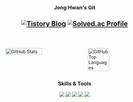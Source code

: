 <div align = "center">
  
  ### Jong Hwan's Git
  <a href="https://sul1074.tistory.com/"><img src="https://img.shields.io/badge/Sul's History-E5511E?style=badge&logo=Tistory&logoColor=white" alt="Tistory Blog"/></a>
  <a href="https://solved.ac/profile/sul1074"><img src="http://mazassumnida.wtf/api/mini/generate_badge?boj=sul1074" alt="Solved.ac Profile"/></a>
  ---
  <br>
</div>

<div style="display: flex; justify-content: space-around; align-items: flex-start; margin: 30px 0; padding: 0 20px;">
  <img src="https://github-readme-stats.vercel.app/api?username=sul1074&show_icons=true&theme=dark" alt="GitHub Stats" style="width: 50%;"/>
  <img src="https://github-readme-stats.vercel.app/api/top-langs/?username=sul1074&layout=compact&theme=dark" alt="GitHub Top Languages" style="width: 38%;"/>
</div>

<div align="center" style="margin-top: 30px;">
  
  ### Skills & Tools
  <img src="https://img.shields.io/badge/Python-3776AB?style=for-the-badge&logo=Python&logoColor=white">
  <img src="[https://img.shields.io/badge/C++-00599C?style=for-the-badge&logo=cplusplus&logoColor=white">
  <img src="https://img.shields.io/badge/C%23-000000?style=for-the-badge&logo=Csharp&logoColor=white">
  <img src="https://img.shields.io/badge/Java-F7DF1E?style=for-the-badge&logo=java&logoColor=white">
  <img src="https://img.shields.io/badge/Unity-FFFFFF?style=for-the-badge&logo=unity&logoColor=black">
  
</div>
